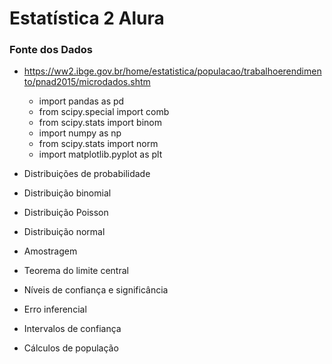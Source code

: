 # Estatística 2 Alura

### Fonte dos Dados
- https://ww2.ibge.gov.br/home/estatistica/populacao/trabalhoerendimento/pnad2015/microdados.shtm

    - import pandas as pd
    - from scipy.special import comb
    - from scipy.stats import binom
    - import numpy as np
    - from scipy.stats import norm
    - import matplotlib.pyplot as plt

- Distribuições de probabilidade
- Distribuição binomial
- Distribuição Poisson
- Distribuição normal
- Amostragem
- Teorema do limite central
- Níveis de confiança e significância
- Erro inferencial
- Intervalos de confiança
- Cálculos de população